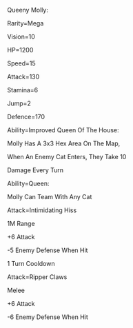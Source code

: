 Queeny Molly:

Rarity=Mega

Vision=10

HP=1200

Speed=15

Attack=130

Stamina=6

Jump=2

Defence=170

Ability=Improved Queen Of The House:

Molly Has A 3x3 Hex Area On The Map,

When An Enemy Cat Enters, They Take 10

Damage Every Turn

Ability=Queen:

Molly Can Team With Any Cat

Attack=Intimidating Hiss

1M Range

+6 Attack

-5 Enemy Defense When Hit

1 Turn Cooldown

Attack=Ripper Claws

Melee

+6 Attack

-6 Enemy Defense When Hit
